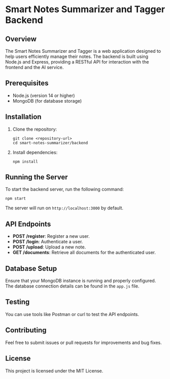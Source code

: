 # Smart Notes Summarizer and Tagger Backend

## Overview
The Smart Notes Summarizer and Tagger is a web application designed to help users efficiently manage their notes. The backend is built using Node.js and Express, providing a RESTful API for interaction with the frontend and the AI service.

## Prerequisites
- Node.js (version 14 or higher)
- MongoDB (for database storage)

## Installation
1. Clone the repository:
   ```
   git clone <repository-url>
   cd smart-notes-summarizer/backend
   ```

2. Install dependencies:
   ```
   npm install
   ```

## Running the Server
To start the backend server, run the following command:
```
npm start
```
The server will run on `http://localhost:3000` by default.

## API Endpoints
- **POST /register**: Register a new user.
- **POST /login**: Authenticate a user.
- **POST /upload**: Upload a new note.
- **GET /documents**: Retrieve all documents for the authenticated user.

## Database Setup
Ensure that your MongoDB instance is running and properly configured. The database connection details can be found in the `app.js` file.

## Testing
You can use tools like Postman or curl to test the API endpoints.

## Contributing
Feel free to submit issues or pull requests for improvements and bug fixes.

## License
This project is licensed under the MIT License.